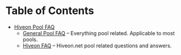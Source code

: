 Table of Contents
=================

- [Hiveon Pool FAQ](hiveon_pool_faq/pool_faq.md)
  - [General Pool FAQ](general_pool_faq/general_faq_en.md)
  – Everything pool related. Applicable to most pools.
  - [Hiveon FAQ](hiveon_payouts_faq/payouts_faq_en.md)
  – Hiveon.net pool related questions and answers.
